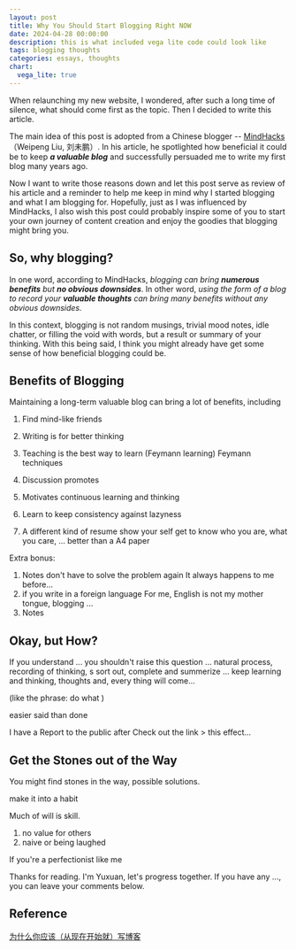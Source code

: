 ```yaml
---
layout: post
title: Why You Should Start Blogging Right NOW
date: 2024-04-28 00:00:00
description: this is what included vega lite code could look like
tags: blogging thoughts
categories: essays, thoughts
chart:
  vega_lite: true
---
```

When relaunching my new website, I wondered, after such a long time of silence, what should come first as the topic. Then I decided to write this article.

The main idea of this post is adopted from a Chinese blogger -- [MindHacks](http://mindhacks.cn)（Weipeng Liu, 刘未鹏）. In his article, he spotlighted how beneficial it could be to keep ***a valuable blog*** and successfully persuaded me to write my first blog many years ago.

Now I want to write those reasons down and let this post serve as review of his article and a reminder to help me keep in mind why I started blogging and what I am blogging for. Hopefully, just as I was influenced by MindHacks, I also wish this post could probably inspire some of you to start your own journey of content creation and enjoy the goodies that blogging might bring you.

## So, why blogging?

In one word, according to MindHacks, *blogging can bring **numerous benefits** but **no obvious downsides***. In other word, *using the form of a blog to record your **valuable thoughts** can bring many benefits without any obvious downsides.*

In this context, blogging is not random musings, trivial mood notes, idle chatter, or filling the void with words, but a result or summary of your thinking. With this being said, I think you might already have get some sense of how beneficial blogging could be.

## Benefits of Blogging
Maintaining a long-term valuable blog can bring a lot of benefits, including

1. Find mind-like friends
   
2. Writing is for better thinking 
   
3. Teaching is the best way to learn (Feymann learning) 
   Feymann techniques
4. Discussion promotes
   
5. Motivates continuous learning and thinking
   
6. Learn to keep consistency
   against lazyness
7. A different kind of resume
   show your self get to know who you are, what you care, ... better than a A4 paper

Extra bonus:
1. Notes
   don't have to solve the problem again
   It always happens to me before...
2. if you write in a foreign language
  For me, English is not my mother tongue, blogging ...
1. Notes
   
## Okay, but How?
If you understand ... you shouldn't raise this question ...
natural process, recording of thinking, s
sort out, complete and summerize ...
keep learning and thinking, thoughts and, every thing will come...

(like the phrase: do what )

easier said than done

I have a 
Report to the public after 
Check out the link > this effect...

## Get the Stones out of the Way
You might find stones in the way, possible solutions.

make it into a habit

Much of will is skill.
1. no value for others
2. naive or being laughed

If you're a perfectionist like me

Thanks for reading. I'm Yuxuan, let's progress together. If you have any ..., you can leave your comments below. 

## Reference
[为什么你应该（从现在开始就）写博客](http://mindhacks.cn/2009/02/15/why-you-should-start-blogging-now/)

